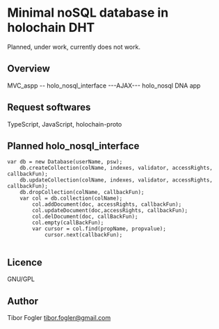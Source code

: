 # Minimal noSQL database in holochain DHT

Planned, under work, currently does not work.

## Overview

MVC_aspp  --  holo_nosql_interface  ---AJAX---  holo_nosql DNA app

## Request softwares

TypeScript, JavaScript, holochain-proto

## Planned holo_nosql_interface
```
var db = new Database(userName, psw);
	db.createCollection(colName, indexes, validator, accessRights, callbackFun);
	db.updateCollection(colName, indexes, validator, accessRights, callbackFun);
	db.dropCollection(colName, callbackFun);
	var col = db.collection(colName);
		col.addDocument(doc, accessRights, callbackFun);
		col.updateDocument(doc,accessRights, callbackFun);
		col.delDocument(doc, callBackFun);
		col.empty(callBackFun);
		var cursor = col.find(propName, propvalue);
			cursor.next(callbackFun);
		
```
## Licence
GNU/GPL

## Author
Tibor Fogler
tibor.fogler@gmail.com

